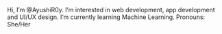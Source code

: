  Hi, I’m @AyushiR0y. I’m interested in web development, app development and UI/UX design. I’m currently learning Machine Learning.
 Pronouns: She/Her

<!---
AyushiR0y/AyushiR0y is a ✨ special ✨ repository because its `README.md` (this file) appears on your GitHub profile.
You can click the Preview link to take a look at your changes.
--->

